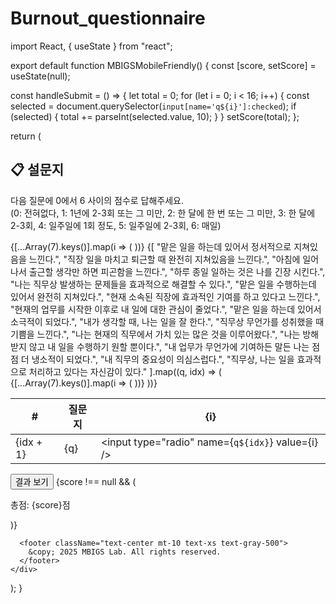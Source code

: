 # Burnout_questionnaire

import React, { useState } from "react";

export default function MBIGSMobileFriendly() {
  const [score, setScore] = useState(null);

  const handleSubmit = () => {
    let total = 0;
    for (let i = 0; i < 16; i++) {
      const selected = document.querySelector(`input[name='q${i}']:checked`);
      if (selected) {
        total += parseInt(selected.value, 10);
      }
    }
    setScore(total);
  };

  return (
    <div className="min-h-screen bg-white px-4 py-6 font-sans text-gray-800">
      <main className="space-y-6">
        <section className="bg-gray-100 rounded-xl shadow p-4">
          <h2 className="text-lg font-semibold mb-2">📋 설문지</h2>
          <p className="text-sm mb-4">다음 질문에 0에서 6 사이의 점수로 답해주세요.<br />(0: 전혀없다, 1: 1년에 2-3회 또는 그 미만, 2: 한 달에 한 번 또는 그 미만, 3: 한 달에 2-3회, 4: 일주일에 1회 정도, 5: 일주일에 2-3회, 6: 매일)</p>
          <div className="overflow-auto">
            <table className="min-w-full text-xs border border-gray-300">
              <thead className="bg-gray-200">
                <tr>
                  <th className="border px-2 py-1">#</th>
                  <th className="border px-2 py-1 text-left">질문지</th>
                  {[...Array(7).keys()].map(i => (
                    <th key={i} className="border px-1">{i}</th>
                  ))}
                </tr>
              </thead>
              <tbody>
                {[
                  "맡은 일을 하는데 있어서 정서적으로 지쳐있음을 느낀다.",
                  "직장 일을 마치고 퇴근할 때 완전히 지쳐있음을 느낀다.",
                  "아침에 일어나서 출근할 생각만 하면 피곤함을 느낀다.",
                  "하루 종일 일하는 것은 나를 긴장 시킨다.",
                  "나는 직무상 발생하는 문제들을 효과적으로 해결할 수 있다.",
                  "맡은 일을 수행하는데 있어서 완전히 지쳐있다.",
                  "현재 소속된 직장에 효과적인 기여를 하고 있다고 느낀다.",
                  "현재의 업무를 시작한 이후로 내 일에 대한 관심이 줄었다.",
                  "맡은 일을 하는데 있어서 소극적이 되었다.",
                  "내가 생각할 때, 나는 일을 잘 한다.",
                  "직무상 무언가를 성취했을 때 기쁨을 느낀다.",
                  "나는 현재의 직무에서 가치 있는 많은 것을 이루어왔다.",
                  "나는 방해받지 않고 내 일을 수행하기 원할 뿐이다.",
                  "내 업무가 무언가에 기여하든 말든 나는 점점 더 냉소적이 되었다.",
                  "내 직무의 중요성이 의심스럽다.",
                  "직무상, 나는 일을 효과적으로 처리하고 있다는 자신감이 있다."
                ].map((q, idx) => (
                  <tr key={idx} className="even:bg-gray-50">
                    <td className="border px-2 py-1 text-center">{idx + 1}</td>
                    <td className="border px-2 py-1">{q}</td>
                    {[...Array(7).keys()].map(i => (
                      <td key={i} className="border px-1 py-1 text-center">
                        <input type="radio" name={`q${idx}`} value={i} />
                      </td>
                    ))}
                  </tr>
                ))}
              </tbody>
            </table>
          </div>
          <div className="text-center mt-4">
            <button onClick={handleSubmit} className="bg-black text-white px-4 py-2 rounded-md">결과 보기</button>
            {score !== null && (
              <p className="mt-2 text-sm">총점: <span className="font-semibold">{score}</span>점</p>
            )}
          </div>
        </section>
      </main>

      <footer className="text-center mt-10 text-xs text-gray-500">
        &copy; 2025 MBIGS Lab. All rights reserved.
      </footer>
    </div>
  );
}
